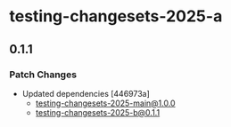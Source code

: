 # testing-changesets-2025-a

## 0.1.1

### Patch Changes

- Updated dependencies [446973a]
  - testing-changesets-2025-main@1.0.0
  - testing-changesets-2025-b@0.1.1
